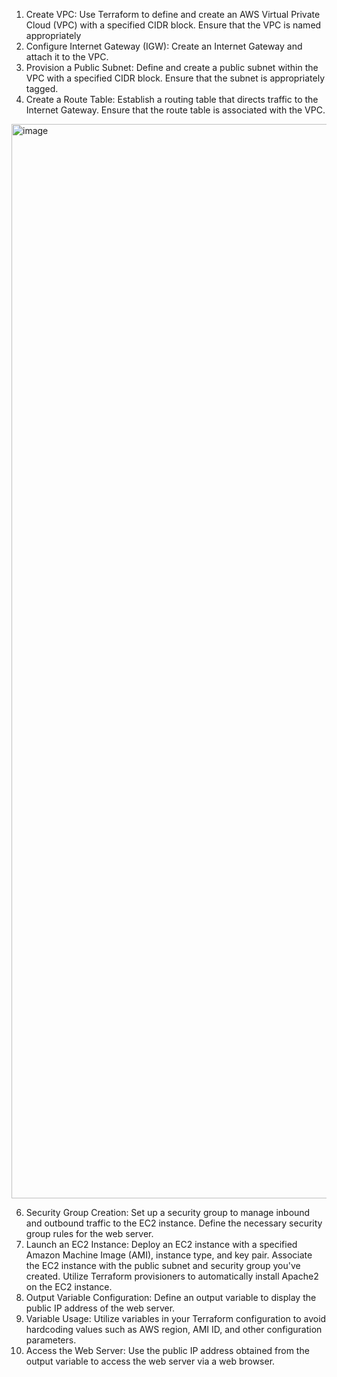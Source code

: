 1. Create VPC:
Use Terraform to define and create an AWS Virtual Private Cloud (VPC) with a specified CIDR block.
Ensure that the VPC is named appropriately
3. Configure Internet Gateway (IGW):
Create an Internet Gateway and attach it to the VPC.
4. Provision a Public Subnet:
Define and create a public subnet within the VPC with a specified CIDR block.
Ensure that the subnet is appropriately tagged.
5. Create a Route Table:
Establish a routing table that directs traffic to the Internet Gateway.
Ensure that the route table is associated with the VPC.

<img width="1719" alt="image" src="https://github.com/Sweta8625/Terraform/assets/130764320/6d6ee0c2-d347-400a-a8d1-6d232d769d5b">


6. Security Group Creation:
Set up a security group to manage inbound and outbound traffic to the EC2 instance.
Define the necessary security group rules for the web server.
7. Launch an EC2 Instance:
Deploy an EC2 instance with a specified Amazon Machine Image (AMI), instance type, and key pair.
Associate the EC2 instance with the public subnet and security group you've created.
Utilize Terraform provisioners  to automatically install Apache2 on the EC2 instance.
8. Output Variable Configuration:
Define an output variable to display the public IP address of the web server.
9. Variable Usage:
Utilize variables in your Terraform configuration to avoid hardcoding values such as AWS region, AMI ID, and other configuration parameters.
10. Access the Web Server:
Use the public IP address obtained from the output variable to access the web server via a web browser.
